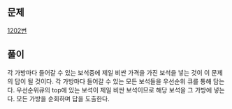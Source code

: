 ## 문제
[1202번](https://www.acmicpc.net/problem/1202)

## 풀이
각 가방마다 들어갈 수 있는 보석중에 제일 비싼 가격을 가진 보석을 넣는 것이 이 문제의 답이 될 것이다. 각 가방마다 들어갈 수 있는 모든 보석들을 우선순위 큐를 통해 담는다. 우선순위큐의 top에 있는 보석이 제일 비싼 보석이므로 해당 보석을 그 가방에 넣는다. 모든 가방을 순회하며 답을 도출한다.


